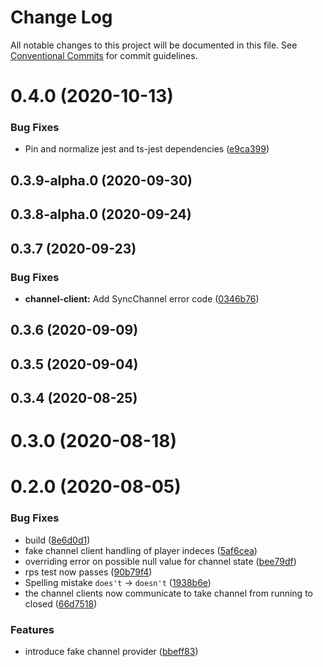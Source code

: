 # Change Log

All notable changes to this project will be documented in this file.
See [Conventional Commits](https://conventionalcommits.org) for commit guidelines.

# 0.4.0 (2020-10-13)


### Bug Fixes

* Pin and normalize jest and ts-jest dependencies ([e9ca399](http://statechannels/monorepo/blob/master/packages/channel-client/commits/e9ca3997119645fdb9f558a921361171c20d66a0))



## 0.3.9-alpha.0 (2020-09-30)



## 0.3.8-alpha.0 (2020-09-24)



## 0.3.7 (2020-09-23)


### Bug Fixes

* **channel-client:** Add SyncChannel error code ([0346b76](http://statechannels/monorepo/blob/master/packages/channel-client/commits/0346b76e2dddbea383fd2165e644eb69471b23b9))



## 0.3.6 (2020-09-09)



## 0.3.5 (2020-09-04)



## 0.3.4 (2020-08-25)



# 0.3.0 (2020-08-18)



# 0.2.0 (2020-08-05)


### Bug Fixes

* build ([8e6d0d1](http://statechannels/monorepo/blob/master/packages/channel-client/commits/8e6d0d1d0d5b8d72483d7550d68cd123589e5425))
* fake channel client handling of player indeces ([5af6cea](http://statechannels/monorepo/blob/master/packages/channel-client/commits/5af6cea54c796f5d606e7b359ce3e506859c41e6))
* overriding error on possible null value for channel state ([bee79df](http://statechannels/monorepo/blob/master/packages/channel-client/commits/bee79dfc92e699b8f1800d93d6bc0132203f7060))
* rps test now passes ([90b79f4](http://statechannels/monorepo/blob/master/packages/channel-client/commits/90b79f4fd04d2c834ad711b1b9b9f55ad681090c))
* Spelling mistake `does't` -> `doesn't` ([1938b6e](http://statechannels/monorepo/blob/master/packages/channel-client/commits/1938b6e2fab650efd0b270599a2a22a6a0ced401))
* the channel clients now communicate to take channel from running to closed ([66d7518](http://statechannels/monorepo/blob/master/packages/channel-client/commits/66d75184b69d2c8768bd1664faf94d41c87ed440))


### Features

* introduce fake channel provider ([bbeff83](http://statechannels/monorepo/blob/master/packages/channel-client/commits/bbeff830935fa6ba853f69b4415a13196afb23bd))

